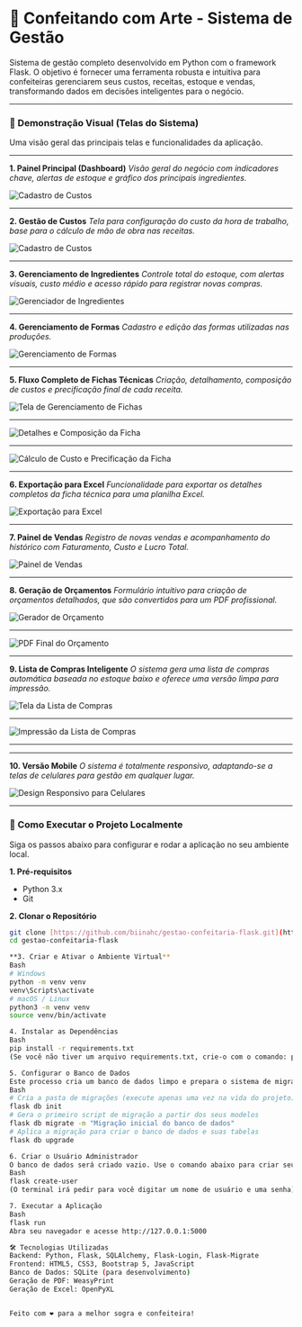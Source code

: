 # 🍰 Confeitando com Arte - Sistema de Gestão

Sistema de gestão completo desenvolvido em Python com o framework Flask. O objetivo é fornecer uma ferramenta robusta e intuitiva para confeiteiras gerenciarem seus custos, receitas, estoque e vendas, transformando dados em decisões inteligentes para o negócio.

---

### 📸 Demonstração Visual (Telas do Sistema)

Uma visão geral das principais telas e funcionalidades da aplicação.

---

**1. Painel Principal (Dashboard)**
*Visão geral do negócio com indicadores chave, alertas de estoque e gráfico dos principais ingredientes.*

![Cadastro de Custos](./screenshots/6%20cadastro%20de%20custos.png)

---

**2. Gestão de Custos**
*Tela para configuração do custo da hora de trabalho, base para o cálculo de mão de obra nas receitas.*

![Cadastro de Custos](./screenshots/6%20cadastro%20de%20custos.png)

---

**3. Gerenciamento de Ingredientes**
*Controle total do estoque, com alertas visuais, custo médio e acesso rápido para registrar novas compras.*

![Gerenciador de Ingredientes](./screenshots/3%20cadastro%20de%20ingredientes.png)

---

**4. Gerenciamento de Formas**
*Cadastro e edição das formas utilizadas nas produções.*

![Gerenciamento de Formas](./screenshots/4%20Formas%20utlizadas.png)

---

**5. Fluxo Completo de Fichas Técnicas**
*Criação, detalhamento, composição de custos e precificação final de cada receita.*

![Tela de Gerenciamento de Fichas](./screenshots/5%20gerenciamento%20de%20fichas%20tecnicas.png)

* * *

![Detalhes e Composição da Ficha](./screenshots/5.1%20cadastro%20de%20fichas%20tecnicas.png)

* * *

![Cálculo de Custo e Precificação da Ficha](./screenshots/5.2%20cadastro%20de%20fichas%20tecnicas.png)

---

**6. Exportação para Excel**
*Funcionalidade para exportar os detalhes completos da ficha técnica para uma planilha Excel.*

![Exportação para Excel](./screenshots/5.3%20exportação%20da%20ficha%20tecnica.png)

---

**7. Painel de Vendas**
*Registro de novas vendas e acompanhamento do histórico com Faturamento, Custo e Lucro Total.*

![Painel de Vendas](./screenshots/7%20painel%20de%20vendas.png)

---

**8. Geração de Orçamentos**
*Formulário intuitivo para criação de orçamentos detalhados, que são convertidos para um PDF profissional.*

![Gerador de Orçamento](./screenshots/8%20gerador%20de%20orçamentos.png)

* * *

![PDF Final do Orçamento](./screenshots/8.1%20PDF%20de%20orçamento.png)

---

**9. Lista de Compras Inteligente**
*O sistema gera uma lista de compras automática baseada no estoque baixo e oferece uma versão limpa para impressão.*

![Tela da Lista de Compras](./screenshots/9-lista-de-compras.png)

* * *

![Impressão da Lista de Compras](./screenshots/9-1-impressao-lista.png)

---

---

**10. Versão Mobile**
*O sistema é totalmente responsivo, adaptando-se a telas de celulares para gestão em qualquer lugar.*

![Design Responsivo para Celulares](./screenshots/10-versao-mobile.png)

---

### 🚀 Como Executar o Projeto Localmente

Siga os passos abaixo para configurar e rodar a aplicação no seu ambiente local.

**1. Pré-requisitos**
* Python 3.x
* Git

**2. Clonar o Repositório**
```bash
git clone [https://github.com/biinahc/gestao-confeitaria-flask.git](https://github.com/biinahc/gestao-confeitaria-flask.git)
cd gestao-confeitaria-flask

**3. Criar e Ativar o Ambiente Virtual**
Bash
# Windows
python -m venv venv
venv\Scripts\activate
# macOS / Linux
python3 -m venv venv
source venv/bin/activate

4. Instalar as Dependências
Bash
pip install -r requirements.txt
(Se você não tiver um arquivo requirements.txt, crie-o com o comando: pip freeze > requirements.txt)

5. Configurar o Banco de Dados
Este processo cria um banco de dados limpo e prepara o sistema de migrações para o futuro.
Bash
# Cria a pasta de migrações (execute apenas uma vez na vida do projeto)
flask db init
# Gera o primeiro script de migração a partir dos seus modelos
flask db migrate -m "Migração inicial do banco de dados"
# Aplica a migração para criar o banco de dados e suas tabelas
flask db upgrade

6. Criar o Usuário Administrador
O banco de dados será criado vazio. Use o comando abaixo para criar seu primeiro usuário.
Bash
flask create-user
(O terminal irá pedir para você digitar um nome de usuário e uma senha).

7. Executar a Aplicação
Bash
flask run
Abra seu navegador e acesse http://127.0.0.1:5000

🛠️ Tecnologias Utilizadas
Backend: Python, Flask, SQLAlchemy, Flask-Login, Flask-Migrate
Frontend: HTML5, CSS3, Bootstrap 5, JavaScript
Banco de Dados: SQLite (para desenvolvimento)
Geração de PDF: WeasyPrint
Geração de Excel: OpenPyXL


Feito com ❤️ para a melhor sogra e confeiteira!
